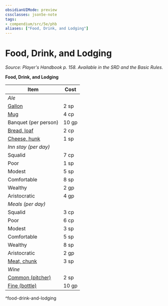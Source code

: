 ```yaml
---
obsidianUIMode: preview
cssclasses: json5e-note
tags:
- compendium/src/5e/phb
aliases: ["Food, Drink, and Lodging"]
---
```

# Food, Drink, and Lodging
*Source: Player's Handbook p. 158. Available in the SRD and the Basic Rules.* 

**Food, Drink, and Lodging**

| Item | Cost |
|------|------|
| *Ale* |  |
| [Gallon](5E2014官方资源/items/ale-gallon.md) | 2 sp |
| [Mug](5E2014官方资源/items/ale-mug.md) | 4 cp |
| Banquet (per person) | 10 gp |
| [Bread, loaf](5E2014官方资源/items/loaf-of-bread.md) | 2 cp |
| [Cheese, hunk](5E2014官方资源/items/hunk-of-cheese.md) | 1 sp |
| *Inn stay (per day)* |  |
| Squalid | 7 cp |
| Poor | 1 sp |
| Modest | 5 sp |
| Comfortable | 8 sp |
| Wealthy | 2 gp |
| Aristocratic | 4 gp |
| *Meals (per day)* |  |
| Squalid | 3 cp |
| Poor | 6 cp |
| Modest | 3 sp |
| Comfortable | 5 sp |
| Wealthy | 8 sp |
| Aristocratic | 2 gp |
| [Meat, chunk](5E2014官方资源/items/chunk-of-meat.md) | 3 sp |
| *Wine* |  |
| [Common (pitcher)](5E2014官方资源/items/common-wine-pitcher.md) | 2 sp |
| [Fine (bottle)](5E2014官方资源/items/fine-wine-bottle.md) | 10 gp |
^food-drink-and-lodging